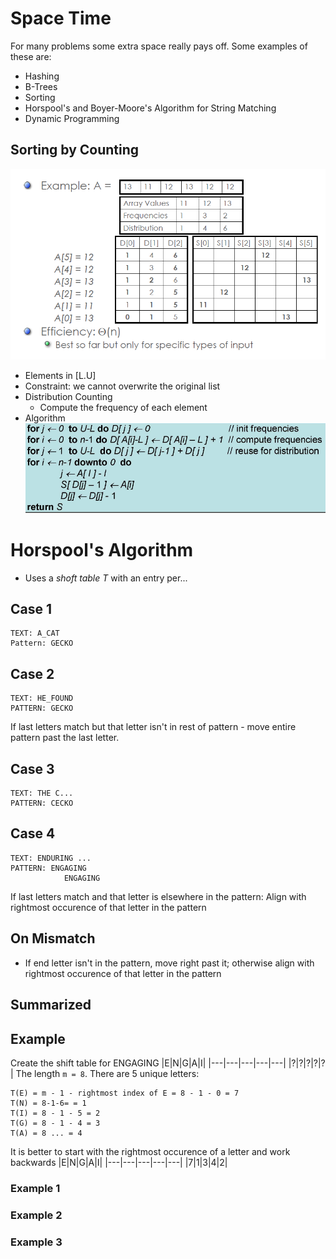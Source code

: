# Space Time
For many problems some extra space really pays off. Some examples of these are:
* Hashing
* B-Trees
* Sorting
* Horspool's and Boyer-Moore's Algorithm for String Matching
* Dynamic Programming
## Sorting by Counting
![Sorting by Counting](img/sortingbycounting.png)

* Elements in [L.U]
* Constraint: we cannot overwrite the original list
* Distribution Counting
    * Compute the frequency of each element
* Algorithm
![Sorting by counting](img/sortingbycounting1.png)

# Horspool's Algorithm
* Uses a *shoft table T* with an entry per...

## Case 1
```
TEXT: A_CAT
Pattern: GECKO
```

## Case 2
```
TEXT: HE_FOUND
PATTERN: GECKO
```
If last letters match but that letter isn't in rest of pattern - move entire pattern past the last letter.
## Case 3
```
TEXT: THE C...
PATTERN: CECKO
```
## Case 4
```
TEXT: ENDURING ...
PATTERN: ENGAGING 
            ENGAGING
```
If last letters match and that letter is elsewhere in the pattern:
Align with rightmost occurence of that letter in the pattern

## On Mismatch
* If end letter isn't in the pattern, move right past it; otherwise align with rightmost occurence of that letter in the pattern

## Summarized

## Example
Create the shift table for ENGAGING
|E|N|G|A|I|
|---|---|---|---|---|
|?|?|?|?|?|
The length `m = 8`. There are 5 unique letters:
```
T(E) = m - 1 - rightmost index of E = 8 - 1 - 0 = 7
T(N) = 8-1-6= = 1
T(I) = 8 - 1 - 5 = 2
T(G) = 8 - 1 - 4 = 3
T(A) = 8 ... = 4
```
It is better to start with the rightmost occurence of a letter and work backwards
|E|N|G|A|I|
|---|---|---|---|---|
|7|1|3|4|2|

### Example 1
### Example 2
### Example 3

